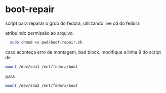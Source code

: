 # boot-repair
script para reparar  o grub do fedora,  utilizando live cd do fedora  


atribuindo permissão ao arquivo.
```bash
  sudo chmod +x pwd/boot-repair.sh
```
caso aconteça erro de montagem, bad block. modifique a linha 9 do script
de 
```bash 
mount /dev/sda1 /mnt/fedora/boot
``` 
para

```bash 
mount /dev/sda2 /mnt/fedora/boot
``` 
